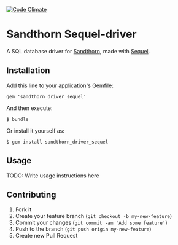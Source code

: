 [![Code Climate](https://codeclimate.com/github/Sandthorn/sandthorn_driver_sequel.png)](https://codeclimate.com/github/Sandthorn/sandthorn_driver_sequel)

# Sandthorn Sequel-driver

A SQL database driver for [Sandthorn](https://github.com/Sandthorn/sandthorn), made with [Sequel](http://sequel.jeremyevans.net/).

## Installation

Add this line to your application's Gemfile:

    gem 'sandthorn_driver_sequel'

And then execute:

    $ bundle

Or install it yourself as:

    $ gem install sandthorn_driver_sequel

## Usage

TODO: Write usage instructions here

## Contributing

1. Fork it
2. Create your feature branch (`git checkout -b my-new-feature`)
3. Commit your changes (`git commit -am 'Add some feature'`)
4. Push to the branch (`git push origin my-new-feature`)
5. Create new Pull Request
